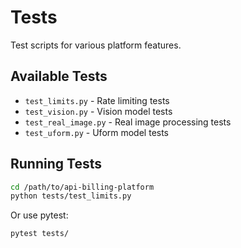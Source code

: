 # Tests

Test scripts for various platform features.

## Available Tests

- `test_limits.py` - Rate limiting tests
- `test_vision.py` - Vision model tests
- `test_real_image.py` - Real image processing tests
- `test_uform.py` - Uform model tests

## Running Tests

```bash
cd /path/to/api-billing-platform
python tests/test_limits.py
```

Or use pytest:
```bash
pytest tests/
```

